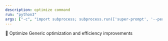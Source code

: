 ```yaml
---
description: optimize command
run: "python3"
args: ["-c", "import subprocess; subprocess.run(['super-prompt', '--persona-optimize'] + __import__('sys').argv[1:], input='${input}', text=True, check=False)"]
---
```


🎯 Optimize
Generic optimization and efficiency improvements
